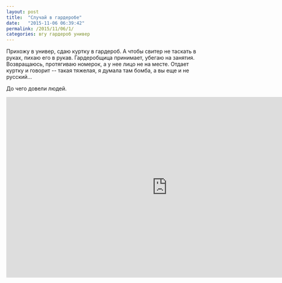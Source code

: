 ```yaml
---
layout: post
title:  "Случай в гардеробе"
date:   "2015-11-06 06:39:42"
permalink: /2015/11/06/1/
categories: вгу гардероб универ
---
```

Прихожу в универ, сдаю куртку в гардероб. А чтобы свитер не таскать в
руках, пихаю его в рукав. Гардеробщица принимает, убегаю на
занятия. Возвращаюсь, протягиваю номерок, а у нее лицо не на
месте. Отдает куртку и говорит -- такая тяжелая, я думала там бомба, а
вы еще и не русский...

До чего довели людей.

<iframe width="854" height="480"
src="https://www.youtube.com/embed/JAlG7OeycnU" frameborder="0"
allowfullscreen></iframe>
